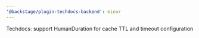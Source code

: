 ```yaml
---
'@backstage/plugin-techdocs-backend': minor
---
```


Techdocs: support HumanDuration for cache TTL and timeout configuration
